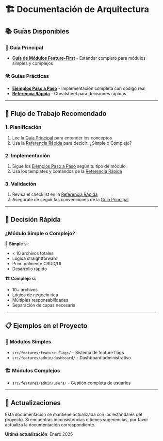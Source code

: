 # 🏗️ Documentación de Arquitectura

## 📚 Guías Disponibles

### 🎯 **Guía Principal**

- **[Guía de Módulos Feature-First](./GUIA_MODULOS_FEATURE_FIRST.md)** - Estándar completo para módulos simples y complejos

### 🛠️ **Guías Prácticas**

- **[Ejemplos Paso a Paso](./EJEMPLOS_MODULOS_PASO_A_PASO.md)** - Implementación completa con código real
- **[Referencia Rápida](./REFERENCIA_RAPIDA_MODULOS.md)** - Cheatsheet para decisiones rápidas

---

## 🎯 Flujo de Trabajo Recomendado

### 1. **Planificación**

1. Lee la [Guía Principal](./GUIA_MODULOS_FEATURE_FIRST.md) para entender los conceptos
2. Usa la [Referencia Rápida](./REFERENCIA_RAPIDA_MODULOS.md) para decidir: ¿Simple o Complejo?

### 2. **Implementación**

1. Sigue los [Ejemplos Paso a Paso](./EJEMPLOS_MODULOS_PASO_A_PASO.md) según tu tipo de módulo
2. Usa los templates y comandos de la [Referencia Rápida](./REFERENCIA_RAPIDA_MODULOS.md)

### 3. **Validación**

1. Revisa el checklist en la [Referencia Rápida](./REFERENCIA_RAPIDA_MODULOS.md)
2. Asegúrate de seguir las convenciones de la [Guía Principal](./GUIA_MODULOS_FEATURE_FIRST.md)

---

## 🎯 Decisión Rápida

### ¿Módulo Simple o Complejo?

**🚀 Simple** si:

- < 10 archivos totales
- Lógica straightforward
- Principalmente CRUD/UI
- Desarrollo rápido

**🏗️ Complejo** si:

- 10+ archivos
- Lógica de negocio rica
- Múltiples responsabilidades
- Separación de capas necesaria

---

## 📋 Ejemplos en el Proyecto

### 🚀 **Módulos Simples**

- `src/features/feature-flags/` - Sistema de feature flags
- `src/features/admin/dashboard/` - Dashboard administrativo

### 🏗️ **Módulos Complejos**

- `src/features/admin/users/` - Gestión completa de usuarios

---

## 🔄 Actualizaciones

Esta documentación se mantiene actualizada con los estándares del proyecto. Si encuentras inconsistencias o tienes sugerencias, por favor actualiza la documentación correspondiente.

**Última actualización**: Enero 2025
